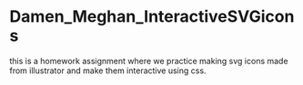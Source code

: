 # Damen_Meghan_InteractiveSVGicons
this is a homework assignment where we practice making svg icons made from illustrator and make them interactive using css.
